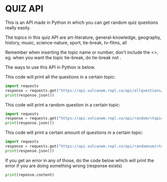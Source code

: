 # **QUIZ API**
This is an API made in Python in which you can get random quiz questions really easily. 

The topics in this quiz API are art-literature, general-knowledge, geography, history, music, science-nature, sport, tie-break, tv-films, all

Remember when inserting the topic name or number, don't include the <>, eg. when you want the topic tie-break, do tie-break not <tie-break>.

The ways to use this API in Python is below.

This code will print all the questions in a certain topic:
```py
import requests
response = requests.get("https://api.vulcanwm.repl.co/api/allquestions/<topic_name>")
print(response.json())
```

This code will print a random question in a certain topic:
```py
import requests
response = requests.get("https://api.vulcanwm.repl.co/api/random/<topic_name>")
print(response.json())
```

This code will print a certain amount of questions in a certain topic:
```py
import requests
response = requests.get("https://api.vulcanwm.repl.co/api/randomnum/<topic_name>/<num>")
print(response.json())
```

If you get an error in any of those, do the code below which will print the error if you are doing something wrong (response exists)
```py
print(reponse.content)
```